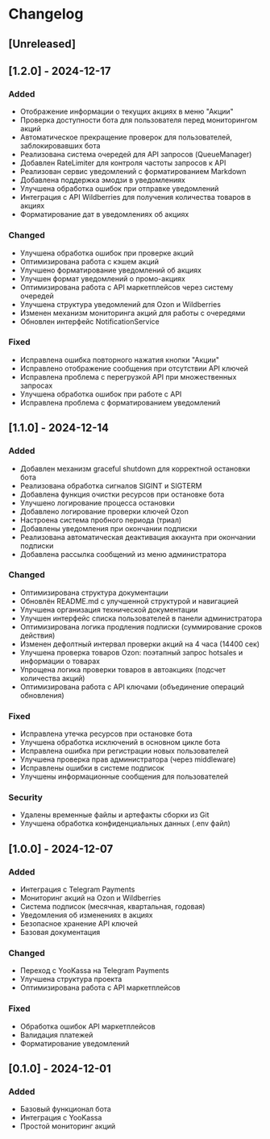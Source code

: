 # Changelog

## [Unreleased]

## [1.2.0] - 2024-12-17

### Added
- Отображение информации о текущих акциях в меню "Акции"
- Проверка доступности бота для пользователя перед мониторингом акций
- Автоматическое прекращение проверок для пользователей, заблокировавших бота
- Реализована система очередей для API запросов (QueueManager)
- Добавлен RateLimiter для контроля частоты запросов к API
- Реализован сервис уведомлений с форматированием Markdown
- Добавлена поддержка эмодзи в уведомлениях
- Улучшена обработка ошибок при отправке уведомлений
- Интеграция с API Wildberries для получения количества товаров в акциях
- Форматирование дат в уведомлениях об акциях

### Changed
- Улучшена обработка ошибок при проверке акций
- Оптимизирована работа с кэшем акций
- Улучшено форматирование уведомлений об акциях
- Улучшен формат уведомлений о промо-акциях
- Оптимизирована работа с API маркетплейсов через систему очередей
- Улучшена структура уведомлений для Ozon и Wildberries
- Изменен механизм мониторинга акций для работы с очередями
- Обновлен интерфейс NotificationService

### Fixed
- Исправлена ошибка повторного нажатия кнопки "Акции"
- Исправлено отображение сообщения при отсутствии API ключей
- Исправлена проблема с перегрузкой API при множественных запросах
- Улучшена обработка ошибок при работе с API
- Исправлена проблема с форматированием уведомлений

## [1.1.0] - 2024-12-14

### Added
- Добавлен механизм graceful shutdown для корректной остановки бота
- Реализована обработка сигналов SIGINT и SIGTERM
- Добавлена функция очистки ресурсов при остановке бота
- Улучшено логирование процесса остановки
- Добавлено логирование проверки ключей Ozon
- Настроена система пробного периода (триал)
- Добавлены уведомления при окончании подписки
- Реализована автоматическая деактивация аккаунта при окончании подписки
- Добавлена рассылка сообщений из меню администратора

### Changed
- Оптимизирована структура документации
- Обновлён README.md с улучшенной структурой и навигацией
- Улучшена организация технической документации
- Улучшен интерфейс списка пользователей в панели администратора
- Оптимизирована логика продления подписки (суммирование сроков действия)
- Изменен дефолтный интервал проверки акций на 4 часа (14400 сек)
- Улучшена проверка товаров Ozon: поэтапный запрос hotsales и информации о товарах
- Упрощена логика проверки товаров в автоакциях (подсчет количества акций)
- Оптимизирована работа с API ключами (объединение операций обновления)

### Fixed
- Исправлена утечка ресурсов при остановке бота
- Улучшена обработка исключений в основном цикле бота
- Исправлена ошибка при регистрации новых пользователей
- Улучшена проверка прав администратора (через middleware)
- Исправлены ошибки в системе подписок
- Улучшены информационные сообщения для пользователей

### Security
- Удалены временные файлы и артефакты сборки из Git
- Улучшена обработка конфиденциальных данных (.env файл)

## [1.0.0] - 2024-12-07

### Added
- Интеграция с Telegram Payments
- Мониторинг акций на Ozon и Wildberries
- Система подписок (месячная, квартальная, годовая)
- Уведомления об изменениях в акциях
- Безопасное хранение API ключей
- Базовая документация

### Changed
- Переход с YooKassa на Telegram Payments
- Улучшена структура проекта
- Оптимизирована работа с API маркетплейсов

### Fixed
- Обработка ошибок API маркетплейсов
- Валидация платежей
- Форматирование уведомлений

## [0.1.0] - 2024-12-01

### Added
- Базовый функционал бота
- Интеграция с YooKassa
- Простой мониторинг акций
